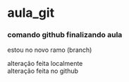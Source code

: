 # aula_git
### comando github finalizando aula


estou no novo ramo (branch)

alteração feita localmente  
alteração feita no github
